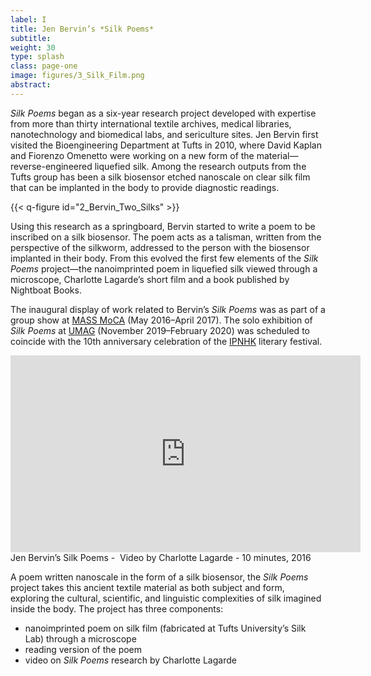 ```yaml
---
label: I
title: Jen Bervin’s *Silk Poems*
subtitle:
weight: 30
type: splash
class: page-one
image: figures/3_Silk_Film.png
abstract:
---
```


*Silk Poems* began as a six-year research project developed with expertise from more than thirty international textile archives, medical libraries, nanotechnology and biomedical labs, and sericulture sites. Jen Bervin first visited the Bioengineering Department at Tufts in 2010, where David Kaplan and Fiorenzo Omenetto were working on a new form of the material—reverse-engineered liquefied silk. Among the research outputs from the Tufts group has been a silk biosensor etched nanoscale on clear silk film that can be implanted in the body to provide diagnostic readings. 

{{< q-figure id="2_Bervin_Two_Silks" >}}

Using this research as a springboard, Bervin started to write a poem to be inscribed on a silk biosensor. The poem acts as a talisman, written from the perspective of the silkworm, addressed to the person with the biosensor implanted in their body. From this evolved the first few elements of the *Silk Poems* project—the nanoimprinted poem in liquefied silk viewed through a microscope, Charlotte Lagarde’s short film and a book published by Nightboat Books.

The inaugural display of work related to Bervin’s *Silk Poems* was as part of a group show at [MASS MoCA](https://massmoca.org/event/explode-every-day-an-inquiry-into-the-phenomena-of-wonder/?id=1045) (May 2016–April 2017). The solo exhibition of *Silk Poems* at [UMAG](https://www.umag.hku.hk/en/exhibition_detail.php?id=1642023) (November 2019–February 2020) was scheduled to coincide with the 10th anniversary celebration of the [IPNHK](https://ipnhk.org/) literary festival.

<div class="video-responsive">
<iframe width="560" height="315" src="https://www.youtube.com/embed/JEbr2GTnNks? autoplay=1&loop=1&playlist= JEbr2GTnNks" frameborder="0" allow="accelerometer; autoplay; encrypted-media; gyroscope; picture-in-picture" allowfullscreen></iframe>
</div>
<div class="video-caption">Jen Bervin’s Silk Poems -  Video by Charlotte Lagarde - 10 minutes, 2016</div>

A poem written nanoscale in the form of a silk biosensor, the *Silk Poems* project takes this ancient textile material as both subject and form, exploring the cultural, scientific, and linguistic complexities of silk imagined inside the body. The project has three components:
- nanoimprinted poem on silk film (fabricated at Tufts University’s Silk Lab) through a microscope
- reading version of the poem
- video on *Silk Poems* research by Charlotte Lagarde
